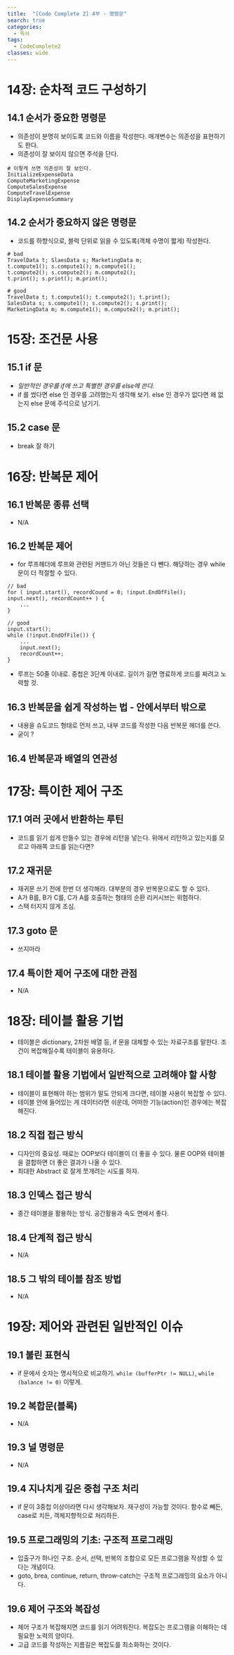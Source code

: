 ```yaml
---
title:  "[Code Complete 2] 4부 - 명령문"
search: true
categories: 
  - 독서
tags:
  - CodeComplete2
classes: wide
---
```


# 14장: 순차적 코드 구성하기
## 14.1 순서가 중요한 명령문
- 의존성이 분명히 보이도록 코드와 이름을 작성한다. 매개변수는 의존성을 표현하기도 한다.
- 의존성이 잘 보이지 않으면 주석을 단다.
```
# 이렇게 쓰면 의존성이 잘 보인다.
InitializeExpenseData
ComputeMarketingExpense
ComputeSalesExpense
ComputeTravelExpense
DisplayExpenseSummary
```
## 14.2 순서가 중요하지 않은 명령문
- 코드를 하향식으로, 블럭 단위로 읽을 수 있도록(객체 수명이 짧게) 작성한다.
```
# bad
TravelData t; SlaesData s; MarketingData m;
t.compute1(); s.compute1(); m.compute1();
t.compute2(); s.compute2(); m.compute2();
t.print(); s.print(); m.print();

# good
TravelData t; t.compute1(); t.compute2(); t.print();
SalesData s; s.compute1(); s.compute2(); s.print();
MarketingData m; m.compute1(); m.compute2(); m.print();
```

# 15장: 조건문 사용
## 15.1 if 문
- *일반적인 경우를 if에 쓰고 특별한 경우를 else에 쓴다.*
- if 를 썼다면 else 인 경우를 고려했는지 생각해 보기. else 인 경우가 없다면 왜 없는지 else 문에 주석으로 남기기.
## 15.2 case 문
- break 잘 하기

# 16장: 반복문 제어
## 16.1 반복문 종류 선택
- N/A
## 16.2 반복문 제어
- for 루프헤더에 루프와 관련된 커맨드가 아닌 것들은 다 뺀다. 해당하는 경우 while 문이 더 적절할 수 있다.
```
// bad
for ( input.start(), recordCound = 0; !input.EndOfFile(); input.next(), recordCount++ ) {
    ...
}

// good
input.start();
while (!input.EndOfFile()) {
    ...
    input.next();
    recordCount++;
}
```
- 루프는 50줄 이내로. 중첩은 3단계 이내로. 길이가 길면 명료하게 코드를 짜려고 노력할 것.
## 16.3 반복문을 쉽게 작성하는 법 - 안에서부터 밖으로
- 내용을 슈도코드 형태로 먼저 쓰고, 내부 코드를 작성한 다음 반복문 헤더를 쓴다.
- 굳이 ?
## 16.4 반복문과 배열의 연관성

# 17장: 특이한 제어 구조
## 17.1 여러 곳에서 반환하는 루틴
- 코드를 읽기 쉽게 만들수 있는 경우에 리턴을 넣는다. 위에서 리턴하고 있는지를 모르고 아래쪽 코드를 읽는다면?
## 17.2 재귀문
- 재귀문 쓰기 전에 한번 더 생각해라. 대부분의 경우 반복문으로도 할 수 있다.
- A가 B를, B가 C를, C가 A를 호출하는 형태의 순환 리커시브는 위험하다.
- 스택 터지지 않게 조심. 
## 17.3 goto 문
- 쓰지마라
## 17.4 특이한 제어 구조에 대한 관점
- N/A

# 18장: 테이블 활용 기법
- 테이블은 dictionary, 2차원 배열 등, if 문을 대체할 수 있는 자료구조를 말한다. 조건이 복잡해질수록 테이블이 유용하다.
## 18.1 테이블 활용 기법에서 일반적으로 고려해야 할 사항
- 테이블이 표현해야 하는 범위가 말도 안되게 크다면, 테이블 사용이 복잡할 수 있다.
- 테이블 안에 들어있는 게 데이터라면 쉬운데, 어떠한 기능(action)인 경우에는 복잡해진다.
## 18.2 직접 접근 방식
- 디자인의 중요성. 때로는 OOP보다 테이블이 더 좋을 수 있다. 물론 OOP와 테이블을 결합하면 더 좋은 결과가 나올 수 있다. 
- 최대한 Abstract 로 잘게 쪼개려는 시도를 하자.
## 18.3 인덱스 접근 방식
- 중간 테이블을 활용하는 방식. 공간활용과 속도 면에서 좋다.
## 18.4 단계적 접근 방식
- N/A
## 18.5 그 밖의 테이블 참조 방법
- N/A

# 19장: 제어와 관련된 일반적인 이슈
## 19.1 불린 표현식
- if 문에서 숫자는 명시적으로 비교하기. `while (bufferPtr != NULL)`, `while (balance != 0)` 이렇게.
## 19.2 복합문(블록)
- N/A
## 19.3 널 명령문
- N/A
## 19.4 지나치게 깊은 중첩 구조 처리
- if 문이 3중첩 이상이라면 다시 생각해보자. 재구성이 가능할 것이다. 함수로 빼든, case로 치든, 객체지향적으로 처리하든.
## 19.5 프로그래밍의 기초: 구조적 프로그래밍
- 입출구가 하나인 구조. 순서, 선택, 반복의 조합으로 모든 프로그램을 작성할 수 있다는 개념이다.
- goto, brea, continue, return, throw-catch는 구조적 프로그래밍의 요소가 아니다.
## 19.6 제어 구조와 복잡성
- 제어 구조가 복잡해지면 코드를 읽기 어려워진다. 복잡도는 프로그램을 이해하는 데 필요한 노력의 양이다.
- 고급 코드를 작성하는 지름길은 복잡도를 최소화하는 것이다.